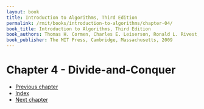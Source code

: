 ```yaml
---
layout: book
title: Introduction to Algorithms, Third Edition
permalink: /rmit/books/introduction-to-algorithms/chapter-04/
book_title: Introduction to Algorithms, Third Edition
book_authors: Thomas H. Cormen, Charles E. Leiserson, Ronald L. Rivest, Clifford Stein
book_publisher: The MIT Press, Cambridge, Massachusetts, 2009
---
```


# Chapter 4 - Divide-and-Conquer



<nav class="nav-chapters">
    <ul>
        <li class="prev-chapter"><a href="../chapter-03/">Previous chapter</a></li>
        <li class="index"><a href="../index.html">Index</a></li>
        <li class="next-chapter"><a href="../chapter-05/">Next chapter</a></li>
    </ul>
</nav>
